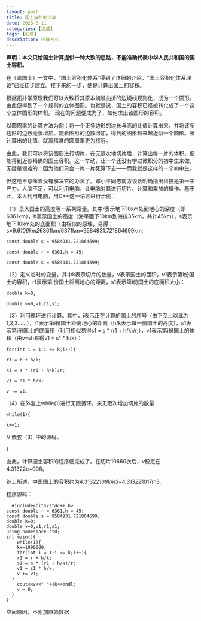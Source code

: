 ```yaml
---
layout: post
title: 国土容积的计算
date: 2023-8-11
categories: [初成]
tags: [初成]
description: 计算方式
---
```


**声明：本文只给国土计算提供一种大致的思路，不能准确代表中华人民共和国的国土容积。**

在《论国土》一文中，“国土容积化体系”得到了详细的介绍，“国土容积化体系理论”已经初步建立。接下来的一步，便是计算出国土的容积。

根据拓扑学原理我们可以大致将其原本蜿蜒曲折的边境线规则化，成为一个圆形。由此便得到了一个规则的立体图形。也就是说，国土的容积已经被转化成了一个这个立体图形的体积。
现在的问题便成为了，如何求出该图形的容积。

以圆周率的计算方法为例：将一个正多边形的边长与高的比值计算出来，并将该多边形的边数无限增加。随着图形的边数增加，得到的图形越来越近似一个圆形。所计算出的比值，就离精准的圆周率更为接近。

由此，我们可以将该图形进行切片，在无限次地切片后，计算出每一片的体积，便能得到近似精确的国土容积。这一举动，让一个还没有学过微积分的初中生来做，无疑是艰难的：因为他们只会一片一片死算下去——而我就是这样的一个初中生。

但这绝不意味着没有解决它的办法了。邓小平同志南方谈话明确指出科技是第一生产力。人脑不足，可以利用电脑，让电脑对其进行切片、计算和累加的操作。基于此，本人利用电脑，用C++这一语言进行示例：		

（1）录入国土的高度等一系列常量。其中r表示地下10km处到地心的深度（即6361km），h表示国土的高度（海平面下10km到海拔35km，共计45km），s表示地下10km处的底面积（由相似的原理，易得：s=9.6*106km2*6361km/6371km=9584931.721864699km;

    const double s = 9584931.721864699;
    
    const double r = 6361,h = 45;		

    const double s = 9584931.721864699;

（2）定义临时的变量。其中k表示切片的数量，v表示国土的面积，v1表示第i份国土的容积，r1表示第i份国土距离地心的距离，s1表示第i份国土的底面积大小：

    double k=0;

    double v=0,v1,r1,s1;

（3）利用循环进行计算。其中，i表示正在计算的国土的序号（由下至上以此为1,2,3……），r1表示第i份国土距离地心的距离（h/k表示每一份国土的高度），s1表示第i份国土的底面积（利用相似易得s1 = s * (r1 + h/k)/r;），v1表示第i份国土的体积（由v=sh易得v1 = s1 * h/k）：

    for(int i = 1;i <= k;i++){

    r1 = r + h/k;

    s1 = s * (r1 + h/k)/r;

    v1 = s1 * h/k;	

    v += v1;

（4）在外套上while(1)进行无限循环，来无限次增加切片的数量：

    while(1){

    k+=1;

//	嵌套（3）中的源码。

}

由此，计算国土容积的程序便完成了。在切片10660次后，v稳定在4.31322e+008。

综上所述，中国国土的容积约为4.31322*108km3=4.31322*1017m3.

程序源码：


 	  #include<bits/stdc++.h>
    const double r = 6361,h = 45;
    const double s = 9584931.721864699;
    double k=0;
    double v=0,v1,r1,s1;
    using namespace std;
    int main(){
	    while(1){
	    k+=1000000;
	    for(int i = 1;i <= k;i++){
	    r1 = r + h/k;
	    s1 = s * (r1 + h/k)/r;
	    v1 = s1 * h/k;
	    v += v1;
      }			    
	    cout<<v<<" "<<k<<endl;
	    v = 0;
      }
    }
		


空间原因，不附加原始数据
